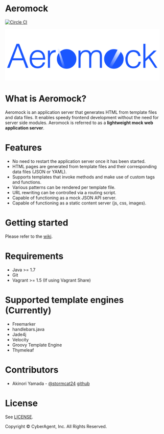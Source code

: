 Aeromock
===

[![Circle CI](https://circleci.com/gh/CyberAgent/aeromock.png?style=shield&circle-token=3d2a76e5fdfb5c6c6da90f1eb7038ebd8df0e85a)](https://circleci.com/gh/CyberAgent/aeromock)

![logo](https://github.com/CyberAgent/aeromock/raw/master/aeromock-view/img/aeromock.png)

What is Aeromock?
===
Aeromock is an application server that generates HTML from template files and data files. It enables speedy frontend development without the need for server side modules. Aeromock is referred to as a **lightweight mock web application server**.

Features
===
* No need to restart the application server once it has been started.
* HTML pages are generated from template files and their corresponding data files (JSON or YAML).
* Supports templates that invoke methods and make use of custom tags and functions.
* Various patterns can be rendered per template file.
* URL rewriting can be controlled via a routing script.
* Capable of functioning as a mock JSON API server.
* Capable of functioning as a static content server (js, css, images).

Getting started
===
Please refer to the [wiki](https://github.com/CyberAgent/aeromock/wiki).

Requirements
===
* Java >= 1.7
* Git
* Vagrant >= 1.5 (If using Vagrant Share)


Supported template engines (Currently)
===

* Freemarker
* handlebars.java
* Jade4j
* Velocity
* Groovy Template Engine
* Thymeleaf

Contributors
===
* Akinori Yamada - [@stormcat24](https://twitter.com/stormcat24) [github](https://github.com/stormcat24)

License
===
See [LICENSE](LICENSE).

Copyright © CyberAgent, Inc. All Rights Reserved.

